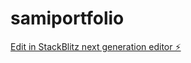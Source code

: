# samiportfolio

[Edit in StackBlitz next generation editor ⚡️](https://stackblitz.com/~/github.com/curiousguyinhis30s/samiportfolio)